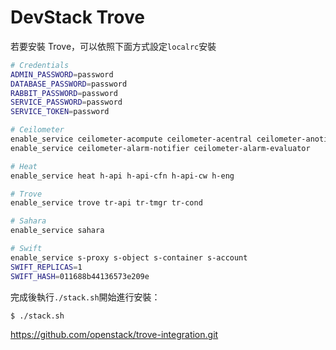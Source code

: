 # DevStack Trove
若要安裝 Trove，可以依照下面方式設定```localrc```安裝
```sh
# Credentials
ADMIN_PASSWORD=password
DATABASE_PASSWORD=password
RABBIT_PASSWORD=password
SERVICE_PASSWORD=password
SERVICE_TOKEN=password

# Ceilometer
enable_service ceilometer-acompute ceilometer-acentral ceilometer-anotification ceilometer-collector ceilometer-api
enable_service ceilometer-alarm-notifier ceilometer-alarm-evaluator

# Heat
enable_service heat h-api h-api-cfn h-api-cw h-eng

# Trove
enable_service trove tr-api tr-tmgr tr-cond

# Sahara
enable_service sahara

# Swift
enable_service s-proxy s-object s-container s-account
SWIFT_REPLICAS=1
SWIFT_HASH=011688b44136573e209e
```

完成後執行```./stack.sh```開始進行安裝：
```sh
$ ./stack.sh
```

https://github.com/openstack/trove-integration.git